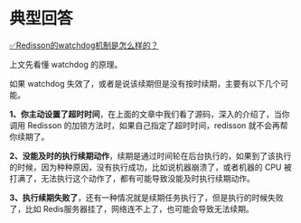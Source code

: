 # 典型回答

[✅Redisson的watchdog机制是怎么样的？](https://www.yuque.com/hollis666/fo22bm/fg0f0wh41g8eu5ik?view=doc_embed)

上文先看懂 watchdog 的原理。

如果 watchdog 失效了，或者是说该续期但是没有按时续期，主要有以下几个可能。

**1、你主动设置了超时时间**，在上面的文章中我们看了源码，深入的介绍了，当你调用 Redisson 的加锁方法时，如果自己指定了超时时间，redisson 就不会再帮你续期了。

**2、没能及时的执行续期动作**，续期是通过时间轮在后台执行的，如果到了该执行的时候，因为种种原因，没有执行成功，比如说机器崩溃了，或者机器的 CPU 被打满了，无法执行这个动作了，都有可能导致没能及时执行续期动作。

**3、执行续期失败了**，还有一种情况就是续期任务执行了，但是执行的时候失败了，比如 Redis服务器挂了，网络连不上了，也可能会导致无法续期。
